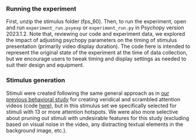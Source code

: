 ### Running the experiment

First, unzip the stimulus folder (fps_60). Then, to run the experiment, open and run `experiment_run.psyexp` or `experiment_run.py` in Psychopy version 2023.1.2. Note that, reviewing our code and experiment data, we explored the impact of adjusting psychopy parameters on the timing of stimulus presentation (primarily video display duration). The code here is intended to represent the original state of the experiment at the time of data collection, but we encourage users to tweak timing and display settings as needed to suit their design and equipment.

### Stimulus generation

Stimuli were created following the same general approach as in [our previous behavioral study](https://www.pnas.org/doi/abs/10.1073/pnas.2307584120) for creating veridical and scrambled attention videos (code [here](https://github.com/KirstensGitHub/predicting_attention)), but in this stimulus set we specifically selected for stimuli with 13 or more attention hotspots. We were also more selective about pruning out stimuli with undesirable features for this study (excluding based on visual noise in the video, any distracting textual elements in the background image, etc.). 
